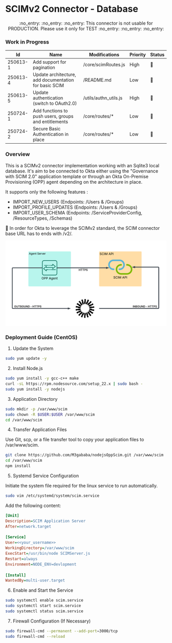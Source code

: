 # SCIMv2 Connector - Database

<p align="center">
	:no_entry: :no_entry: :no_entry: This connector is not usable for PRODUCTION. Please use it only for TEST :no_entry: :no_entry: :no_entry: 
</p>

### Work in Progress

| Id | Name | Modifications | Priority | Status |
|---|---|---|---|---|
| 250613-1 | Add support for pagination | /core/scimRoutes.js | High | :memo: |
| 250613-4 | Update architecture, add documentation for basic SCIM | /README.md | Low | :memo: |
| 250613-5 | Update authentication (switch to OAuth2.0) | /utils/authn_utils.js | High | :memo: |
| 250724-1 | Add functions to push users, groups and entitlements | /core/routes/* | Low | :memo: |
| 250724-2 | Secure Basic Authentication in place | /core/routes/* | Low | :memo: |

### Overview

This is a SCIMv2 connector implementation working with an Sqlite3 local database. It's aim to be connected to Okta either using the "Governance with SCIM 2.0" application template or  through an Okta On-Premise Provisioning (OPP) agent depending on the architecture in place.

It supports only the following features : 
 - IMPORT_NEW_USERS (Endpoints: /Users & /Groups)
 - IMPORT_PROFILE_UPDATES (Endpoints: /Users & /Groups)
 - IMPORT_USER_SCHEMA (Endpoints: /ServiceProviderConfig, /ResourceTypes, /Schemas)

:rotating_light: In order for Okta to leverage the SCIMv2 standard, the SCIM connector base URL has to ends with /v2/.

![Architecture](/Okta_SCIMv2.png "Architecture")

### Deployment Guide (CentOS)

1. Update the System
```bash
sudo yum update -y
```

2. Install Node.js
```bash
sudo yum install -y gcc-c++ make
curl -sL https://rpm.nodesource.com/setup_22.x | sudo bash -
sudo yum install -y nodejs

```

3. Application Directory
```bash
sudo mkdir -p /var/www/scim
sudo chown -R $USER:$USER /var/www/scim
cd /var/www/scim
```

4. Transfer Application Files

Use Git, scp, or a file transfer tool to copy your application files to /var/www/scim.
```bash
git clone https://github.com/M3gababa/nodejsOppScim.git /var/www/scim
cd /var/www/scim
npm install
```

5. Systemd Service Configuration

Initiate the system file required for the linux service to run automatically.
```bash
sudo vim /etc/systemd/system/scim.service
```

Add the following content:
```ini
[Unit]
Description=SCIM Application Server
After=network.target

[Service]
User=<<your_username>>
WorkingDirectory=/var/www/scim
ExecStart=/usr/bin/node SCIMServer.js
Restart=always
Environment=NODE_ENV=devlopment

[Install]
WantedBy=multi-user.target
```

6. Enable and Start the Service
```bash
sudo systemctl enable scim.service
sudo systemctl start scim.service
sudo systemctl status scim.service
```

7. Firewall Configuration (If Necessary)
```bash
sudo firewall-cmd --permanent --add-port=3000/tcp
sudo firewall-cmd --reload
```